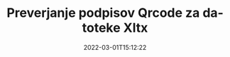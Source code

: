 ---
############################# Static ############################
layout: "auto-gen-signature"
date: 2022-03-01T15:12:22
draft: false
operation: Verify
signaturetype: Qrcode
fileformat: Xltx
productName: Java
lang: sl
productCode: java
otherformats: pdf doc docx docm dot dotm dotx odt ott rtf xls xlsx xlsm xlsb csv ods ots xltx xltm ppt pptx pps ppsx odp otp potx potm pptm ppsm png jpg bmp gif tiff svg webp wmf
breadcrumb: Put Qrcode signature on Xltx for Java

############################# Head ############################
head_title: "Preverjanje podpisov Qrcode za datoteke Xltx prek Java"
head_description: "Uporabite samo nekaj vrstic kode Java za preverjanje dokumentov Xltx in njihovih podpisov Qrcode."

############################# Header ############################
title: "Preverjanje podpisov Qrcode za datoteke Xltx"
description: "API za Java ponuja možnost preverjanja podpisov Qrcode v dokumentih Xltx. Preverjanje e-podpisov v vaših Xltx dokumentih lahko izvedete hitro in enostavno."
bg_image: "https://cms.admin.containerize.com/templates/aspose/App_Themes/V3/images/bg/header1.png"
bg_overlay: false
button:
    enable: true

############################# SubMenu ############################
submenu:
    enable: true

    left:
        img_alt: "GroupDocs.Signature for Java"
        image: "https://cms.admin.containerize.com/templates/groupdocs/images/product-logos/90x90-noborder/groupdocs-signature-java.png"
        product: "GroupDocs.Signature"
        platform: "Java"



############################# About ############################
about:
    enable: true
    title: "Odkrijte nove funkcije API-ja GroupDocs.Signature for Java"
    content: |
        [GroupDocs.Signature for Java](https://products.groupdocs.com/signature/java/) API ponuja široko paleto načinov za obdelavo številnih formatov dokumentov z uporabo elektronskih podpisov. Podprte so številne vrste digitalnih podpisov, kot so besedila, slike, digitalna potrdila, črtne kode, kode QR, žigi ali metapodatki. Stranke lahko dodajajo, odstranjujejo, urejajo, preverjajo ali iščejo digitalne podpise v PDF-jih, dokumentih MS Word, delovnih zvezkih MS Excel, predstavitvah MS PowerPoint, datotekah Adobe Photoshop in različnih formatih slik. Na voljo je osupljivo število dodatnih funkcij in nastavitev.
    

############################# Steps ############################
steps:
    enable: true
    title_left: "Kako potrditi podpise Qrcode v dokumentu Xltx"
    content_left: |
        [GroupDocs.Signature for Java](https://products.groupdocs.com/signature/java/) vključuje uporabne funkcije, kot je preverjanje podpisov Qrcode v dokumentih Xltx. Izkoristite to priložnost brez implementacije dodatne kode.
        
        * Najprej ustvarite razred Signature, ki kot parameter konstruktorja zagotovi pot do dokumenta, ki naj bi bil preverjen.
        * Drugič, ustvarite nov objekt VerifyOptions in nastavite vse zahtevane lastnosti.
        * Nazadnje pokličite metodo Verify objekta Signature, ki posreduje instanco VerifyOptions.
        * Nato obdelajte rezultate preverjanja.

    title_right: "Sistemske zahteve"
    content_right: |
        GroupDocs.Signature for Java so podprti na vseh glavnih platformah in operacijskih sistemih. Preden izvedete spodnjo kodo, se prepričajte, da imate v sistemu nameščene naslednje predpogoje.

        * Operacijski sistemi: Microsoft Windows, Linux, MacOS
        * Razvojna okolja: NetBeans, Intellij IDEA, Eclipse, etc.
        * Java runtime: J2SE 6.0 and above
        * Prenesite najnovejšo različico GroupDocs.Signature for Java iz [Maven](https://repository.groupdocs.com/webapp/#/artifacts/browse/tree/General/repo/com/groupdocs/groupdocs-signature)
         
    code: |
        ```java    
                
        // Set up input Xltx file
        String filePath = "input.xltx";

        // Instantiate Signature for input file
        Signature signature = new Signature(filePath);

        //Provide verification options
        QrCodeVerifyOptions options = new QrCodeVerifyOptions();

        // process only first page
        options.setPagesSetup(new PagesSetup());
        options.setPageNumber(1);
        options.setAllPages(false);
        // specify text match type
        options.setMatchType(TextMatchType.StartsWith);
        // specify text pattern to search
        options.setText("QrCode text");
                            
        // Verify document signatures
        VerificationResult result = signature.verify(options);

        //process result
        if (result.isValid())
        {
            //..
        }

        ```

############################# Demos ############################
demos:
    enable: true
    title: "Podpisovanje s podpisi Qrcode Demo v živo"
    content: |
       Takoj dodajte različne elektronske podpise v datoteko Xltx tako, da obiščete spletno mesto [GroupDocs.Signature App](https://products.groupdocs.app/signature/family).          

############################# More Formats ############################
more_formats:
    enable: true
    title: "Preverite druge podpise Qrcode z uporabo Java"
    content: |
        "Preverjanje elektronskih podpisov v različnih dokumentih. Preverite kakovost podpisov v priljubljenih formatih datotek, kot je prikazano spodaj."
    format: 
       
       
back_to_top:
    enable: true
---